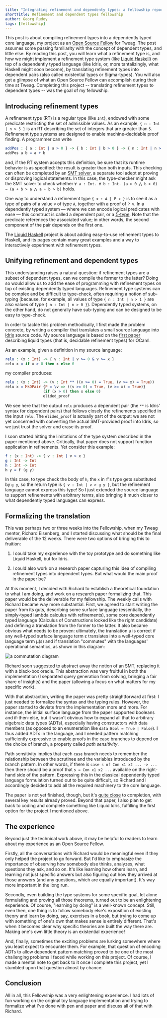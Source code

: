 ```yaml
---
title: "Integrating refinement and dependenty types: a fellowship report"
shortTitle: Refinement and dependent types fellowship
author: Georg Rudoy
tags: [fellowship]
---
```


This post is
about compiling refinement types into a dependently typed core language,
my project as an [Open Source
Fellow](https://www.tweag.io/blog/2020-06-05-fellows-announce/) for Tweag.
The post
assumes some passing familiarity with the concept of dependent types, and
little else. By reading this post, you will learn what a refinement type is,
and how we might implement a refinement type system (like [Liquid
Haskell](https://ucsd-progsys.github.io/liquidhaskell-blog/)) on top of a
dependently typed language (like Idris, or, more tantalizingly, what Haskell
might soon become), by translating refinement types into dependent pairs
(also called existential types or Sigma-types).
You will also get a glimpse of what an Open Source Fellow
can accomplish during their time at Tweag. Completing this
project -- translating refinement types to dependent types -- was the
goal of my fellowship.

## Introducing refinement types

A refinement type (RT) is a regular type (like `Int`), endowed with some
predicate restricting the set of admissible values. As an example, `{ n : Int | n > 5 }` is an RT describing the set of integers that are greater than `5`.
Refinement type systems are designed to enable machine-decidable proof
finding. A programmer can write

```idris
addPos : { a : Int | a > 0 } -> { b : Int | b > 0 } -> { n : Int | n > a & n > b }
addPos a b = a + b
```

and, if the RT system accepts this definition, be sure that its runtime
behavior is as specified: the result is greater than both inputs. This
checking can often be completed by an [SMT
solver](https://en.wikipedia.org/wiki/Satisfiability_modulo_theories), a
separate tool adept at proving or disproving logical statements. In this case,
the type-checker might ask the SMT solver to check whether
`∀ a : Int. ∀ b : Int. (a > 0 ⋀ b > 0) ⇒ (a + b > a ⋀ a + b > b)` holds.

One way to understand a refinement type `{ x : A | P x }` is to see it
as a type of pairs of a value `v` of type `A`, together with a proof of `P v`.
In a dependently typed system — where we
can encode logical predicates with ease — this construct is called a dependent
pair, or a [Σ-type](https://en.wikipedia.org/wiki/Dependent_type). Note that
the predicate references the associated value; in other words, the second
component of the pair depends on the first one.

The [Liquid Haskell](https://ucsd-progsys.github.io/liquidhaskell-blog/) project
is about adding easy-to-use refinement types to Haskell, and its pages contain
many great examples and a way to interactively experiment with refinement types.

## Unifying refinement and dependent types

This understanding raises a natural question: if refinement types are a subset
of dependent types, can we compile the former to the latter? Doing so would
allow us to add the ease of programming with refinement types on top of existing
dependently typed languages. Refinement type
systems can be complex and be difficult to type-check, often requiring a notion of sub-typing (because, for
example, all values of type `{ n : Int | n > 1 }` are also values of type `{ n : Int | n > 0 }`). Dependently typed systems, on
the other hand, do not generally have sub-typing and can be designed to be
easy to type-check.

In order to tackle this problem methodically, I first made the problem concrete, by writing a compiler that translates a small source language into [Idris](https://www.idris-lang.org/) source code.
My source language is based
on the [first paper](http://goto.ucsd.edu/~rjhala/liquid/liquid_types.pdf)
describing liquid types (that is, decidable refinement types) for OCaml.

As an example, given a definition in my source language:

```idris
relu : (x : Int) -> { v : Int | v >= 0 & v >= x }
relu x = if x > 0 then x else 0
```

my compiler produces:

```idris
relu : (x : Int) -> (v : Int ** ((v >= 0) = True, (v >= x) = True))
relu x = MkDPair {P = \v => ((v >= 0) = True, (v >= x) = True)}
                 (if (x > 0) then x else 0)
                 elided_proof
```

We see here that the output `relu` produces a dependent pair (the `**` is
Idris’ syntax for dependent pairs) that follows closely the refinements
specified in the input `relu`. The `elided_proof` is actually part of the
output: we are not yet concerned with converting the actual SMT-provided proof
into Idris, so we just trust the solver and erase its proof.

I soon started hitting the limitations of the type system described in the
paper mentioned above. Critically, that paper does not support function
application in refinements. Yet consider this example:

```idris
f : (x : Int) -> { v : Int | v > x }
g : Int -> Int
h : Int -> Int
h y = f (g y)
```

In this case, to type check the body of `h`, the `x` in `f`'s type gets
substituted by `g y`, so the return type is `{ v : Int | v > g y }`, but the
refinement language cannot express this type! So I just extended the source
language to support refinements with arbitrary terms, also bringing it much
closer to what dependently typed languages can express.

## Formalizing the translation

This was perhaps two or three weeks into the Fellowship, when my Tweag mentor,
Richard Eisenberg, and I started discussing what should be the final
deliverable of the 12 weeks. There were two options of bringing this to
fruition:

1. I could take my experience with the toy prototype and do something like
   Liquid Haskell, but for Idris.

2. I could also work on a research paper capturing this idea of compiling
   refinement types into dependent types. But what would the main proof in the
   paper be?

At this moment, I decided with Richard to establish a theoretical foundation
to what I am doing, and work on a research paper formalizing that. This paper
would be the deliverable for my fellowship.
The weekly calls with Richard became way more substantial. First, we
agreed to start writing the paper from its guts, describing some surface
language (essentially, the simply-typed lambda calculus with refinements),
some core dependently typed language (Calculus of Constructions looked like
the right candidate) and defining a translation from the former to the latter.
It also became obvious what needs to be proven: ultimately, the translation μ
is correct if any well-typed surface language term ε translates into a
well-typed core language term μ(ε) and if translation "commutes" with the
languages' operational semantics, as shown in this diagram:

![a commutation diagram](commutation-diagram.png)

Richard soon suggested to abstract away the notion of an SMT, replacing it
with a black-box oracle. This abstraction was very fruitful in both the
implementation (I separated query generation from solving, bringing a fair
share of insights) and the paper (allowing a focus on what matters for my
specific work).

With that abstraction, writing the paper was pretty straightforward at first:
I just needed to formalize the syntax and the typing rules. However, the paper
started to deviate from the implementation more and more. For instance, the
initial surface language from the paper supported booleans and
if-then-else, but it wasn't
obvious how to expand all that to arbitrary algebraic data types (ADTs), especially
having constructors with data members (as opposed to an enumeration like `data Bool = True | False`). I thus added ADTs in the language, and I needed
pattern matching sufficiently expressive to enable proofs in the case branches
to depend on the choice of branch, a property called _path sensitivity_.

Path sensitivity implies that each `case` branch needs to remember the
relationship between the scrutinee and the variables introduced by the branch
pattern. In other words, if there is `case s of Con x1 x2 ... -> ...` then
there should be a proof that `s = Con x1 x2 ...` available on the right-hand
side of the pattern. Expressing this in the classical dependently typed
language formulation turned out to be quite difficult, so Richard and I
accordingly decided to add all the required machinery to the core language.

The paper is not yet finished, though, but it's [quite
close](https://github.com/0xd34df00d/refinedt/releases/download/paper-2020-09-24-7b77365d/paper.pdf)
to completion, with several key results already proved. Beyond that paper, I
also plan to get back to coding and complete something like Liquid Idris,
fulfilling the first option for the project I mentioned above.

## The experience

Beyond just the technical work above, it may be helpful to readers to learn
about my experience as an Open Source Fellow.

Firstly, all the conversations with Richard would be meaningful even if they
only helped the project to go forward. But I'd like to emphasize the
importance of observing how somebody else thinks, analyzes, what questions
they ask, and so on. It's like learning how others learn, and learning not
just specific answers but also figuring out how they arrived at those answers
(and any questions, which are equally important). It's way more important in
the long run.

Secondly, even building the type systems for some specific goal, let alone
formulating and proving all those theorems, turned out to be an enlightening
experience. Of course, "learning by doing" is a well-known concept. Still,
even then, one thing is to follow somebody else's exposition of existing
theory and learn by doing, say, exercises in a book, but trying to come up
with something of one's own that makes sense is entirely different. That's
when it becomes clear why specific theories are built the way there are.
Making one's own little theory is an existential experience!

And, finally, sometimes the exciting problems are lurking somewhere where you
least expect to encounter them. For example, that question of encoding ADTs to
allow dependent pattern matching proved to be one of the most challenging
problems I faced while working on this project. Of course, I made a mental
note to get back to it once I complete this project, yet I stumbled upon that
question almost by chance.

## Conclusion

All in all, this Fellowship was a very enlightening experience. I had lots of
fun working on the original toy language implementation and trying to
formalize what I've done with pen and paper and discuss all of that with
Richard.
